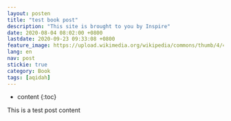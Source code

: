 ```yaml
---
layout: posten
title: "test book post"
description: "This site is brought to you by Inspire"
date: 2020-08-04 08:02:00 +0800
lastdate: 2020-09-23 09:33:08 +0800
feature_image: https://upload.wikimedia.org/wikipedia/commons/thumb/4/48/Markdown-mark.svg/280px-Markdown-mark.svg.png
lang: en
nav: post
stickie: true
category: Book
tags: [aqidah]
---
```


* content
{:toc}

<p>This is a test post content</p>
